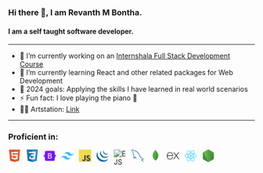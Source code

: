 ### Hi there 👋, I am Revanth M Bontha.
#### I am a self taught software developer.
___

- 🔭 I’m currently working on an [Internshala Full Stack Development Course](https://trainings.internshala.com/full-stack-web-development-placement-guarantee-course/)
- 🌱 I’m currently learning React and other related packages for Web Development
- 🥅 2024 goals: Applying the skills I have learned in real world scenarios
- ⚡ Fun fact: I love playing the piano 🎹
- 👨‍🎨 Artstation: [Link](https://www.artstation.com/revanthmbontha)
___
### Proficient in:

<!-- HTML -->
<img align="left" alt="HTML" width="26px" src="https://github.com/devicons/devicon/blob/master/icons/html5/html5-original.svg" style="padding-right:10px;" />

<!-- CSS -->
<img align="left" alt="CSS" width="26px" src="https://github.com/devicons/devicon/blob/master/icons/css3/css3-original.svg" style="padding-right:10px;" />

<!-- Bootstrap -->
<img align="left" alt="Bootstrap" width="26px" src="https://github.com/devicons/devicon/blob/master/icons/bootstrap/bootstrap-original.svg" style="padding-right:10px;" />

<!-- TailwindCSS -->
<img align="left" alt="TailwindCSS" width="26px" src="https://github.com/devicons/devicon/blob/master/icons/tailwindcss/tailwindcss-original.svg" style="padding-right:10px;" />

<!-- JS -->
<img align="left" alt="JS" width="26px" src="https://github.com/devicons/devicon/blob/master/icons/javascript/javascript-original.svg" style="padding-right:10px;" />

<!-- jQuery -->
<img align="left" alt="jQuery" width="26px" src="https://github.com/devicons/devicon/blob/master/icons/jquery/jquery-original.svg" style="padding-right:10px;" />

<!-- EJS -->
<img align="left" alt="EJS" width="26px" src="https://encrypted-tbn0.gstatic.com/images?q=tbn:ANd9GcSt9ew0h7w66Rer66EasIYeo23tncThSQmvHlBhK-yRcazVpX-o6iIFgiHySAz60kOU0DA&usqp=CAU" style="padding-right:10px;" />

<!-- SQL -->
<img align="left" alt="SQL" width="26px" src="https://github.com/devicons/devicon/blob/master/icons/mysql/mysql-original.svg" style="padding-right:10px;" />

<!-- MongoDB -->
<img align="left" alt="MongoDB" width="26px" src="https://github.com/devicons/devicon/blob/master/icons/mongodb/mongodb-original.svg" style="padding-right:10px;" />

<!-- Express -->
<img align="left" alt="Express" width="26px" src="https://github.com/devicons/devicon/blob/master/icons/express/express-original.svg" style="padding-right:10px;" />

<!-- React -->
<img align="left" alt="React" width="26px" src="https://github.com/devicons/devicon/blob/master/icons/react/react-original.svg" style="padding-right:10px;" />

<!-- Node -->
<img align="left" alt="Node" width="26px" src="https://github.com/devicons/devicon/blob/master/icons/nodejs/nodejs-original.svg" style="padding-right:10px;" />






<!--
**RevanthMBontha/RevanthMBontha** is a ✨ _special_ ✨ repository because its `README.md` (this file) appears on your GitHub profile.

Here are some ideas to get you started:

- 🔭 I’m currently working on ...
- 🌱 I’m currently learning ...
- 👯 I’m looking to collaborate on ...
- 🤔 I’m looking for help with ...
- 💬 Ask me about ...
- 📫 How to reach me: ...
- 😄 Pronouns: ...
- ⚡ Fun fact: ...
-->
